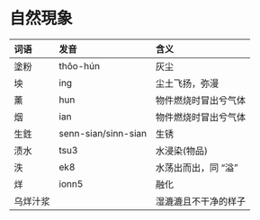 # 自然現象

| 词语 | 发音 | 含义 |
| :--- | :--- | :--- |
| 塗粉 | thôo-hún | 灰尘 |
| 坱 | ing | 尘土飞扬，弥漫 |
| 薰 | hun | 物件燃烧时冒出兮气体 |
| 烟 | ian | 物件燃烧时冒出兮气体 |
| 生鉎 | senn-sian/sinn-sian | 生锈 |
| 渍水 | tsu3 | 水浸染\(物品\) |
| 泆 | ek8 | 水荡出而出，同 “溢” |
| 烊 | ionn5 | 融化 |
| 乌烊汁浆 |  | 湿漉漉且不干净的样子 |

